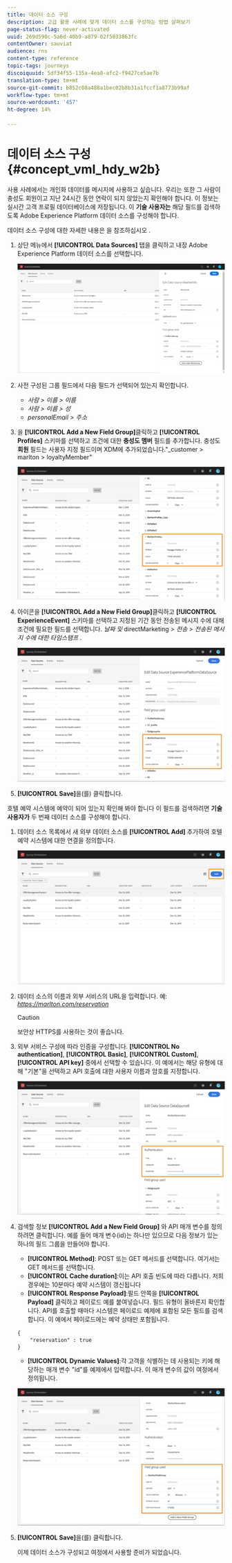 ```yaml
---
title: 데이터 소스 구성
description: 고급 활용 사례에 맞게 데이터 소스를 구성하는 방법 살펴보기
page-status-flag: never-activated
uuid: 269d590c-5a6d-40b9-a879-02f5033863fc
contentOwner: sauviat
audience: rns
content-type: reference
topic-tags: journeys
discoiquuid: 5df34f55-135a-4ea8-afc2-f9427ce5ae7b
translation-type: tm+mt
source-git-commit: b852c08a488a1bec02b8b31a1fccf1a8773b99af
workflow-type: tm+mt
source-wordcount: '457'
ht-degree: 14%

---
```



# 데이터 소스 구성 {#concept_vml_hdy_w2b}

사용 사례에서는 개인화 데이터를 메시지에 사용하고 싶습니다. 우리는 또한 그 사람이 충성도 회원이고 지난 24시간 동안 연락이 되지 않았는지 확인해야 합니다. 이 정보는 실시간 고객 프로필 데이터베이스에 저장됩니다. 이 **기술 사용자는** 해당 필드를 검색하도록 Adobe Experience Platform 데이터 소스를 구성해야 합니다.

데이터 소스 구성에 대한 자세한 내용은 을 참조하십시오 [](../datasource/about-data-sources.md).

1. 상단 메뉴에서 **[!UICONTROL Data Sources]** 탭을 클릭하고 내장 Adobe Experience Platform 데이터 소스를 선택합니다.

   ![](../assets/journey23.png)

1. 사전 구성된 그룹 필드에서 다음 필드가 선택되어 있는지 확인합니다.

   * _사람 > 이름 > 이름_
   * _사람 > 이름 > 성_
   * _personalEmail > 주소_

1. 을 **[!UICONTROL Add a New Field Group]**&#x200B;클릭하고 **[!UICONTROL Profiles]** 스키마를 선택하고 조건에 대한 **충성도 멤버** 필드를 추가합니다. 충성도 **회원** 필드는 사용자 지정 필드이며 XDM에 추가되었습니다.&quot;_customer > marlton > loyaltyMember&quot;

   ![](../assets/journeyuc2_6.png)

1. 아이콘을 **[!UICONTROL Add a New Field Group]**&#x200B;클릭하고 **[!UICONTROL ExperienceEvent]** 스키마를 선택하고 지정된 기간 동안 전송된 메시지 수에 대해 조건에 필요한 필드를 선택합니다. _날짜 및_ directMarketing _> 전송 > 전송된 메시지 수에 대한 타임스탬프_ .

   ![](../assets/journeyuc2_7.png)

1. **[!UICONTROL Save]**&#x200B;을(를) 클릭합니다.

호텔 예약 시스템에 예약이 되어 있는지 확인해 봐야 합니다 이 필드를 검색하려면 **기술 사용자가** 두 번째 데이터 소스를 구성해야 합니다.

1. 데이터 소스 목록에서 새 외부 데이터 소스를 **[!UICONTROL Add]** 추가하여 호텔 예약 시스템에 대한 연결을 정의합니다.

   ![](../assets/journeyuc2_9.png)

1. 데이터 소스의 이름과 외부 서비스의 URL을 입력합니다. 예: _https://marlton.com/reservation_

   >[!CAUTION]
   >
   >보안상 HTTPS를 사용하는 것이 좋습니다.

1. 외부 서비스 구성에 따라 인증을 구성합니다. **[!UICONTROL No authentication]**, **[!UICONTROL Basic]**, **[!UICONTROL Custom]**, **[!UICONTROL API key]** 중에서 선택할 수 있습니다. 이 예에서는 해당 유형에 대해 &quot;기본&quot;을 선택하고 API 호출에 대한 사용자 이름과 암호를 지정합니다.

   ![](../assets/journeyuc2_10.png)

1. 검색할 정보 **[!UICONTROL Add a New Field Group]** 와 API 매개 변수를 정의하려면 클릭합니다. 예를 들어 매개 변수(id)는 하나만 있으므로 다음 정보가 있는 하나의 필드 그룹을 만들어야 합니다.

   * **[!UICONTROL Method]**: POST 또는 GET 메서드를 선택합니다. 여기서는 GET 메서드를 선택합니다.
   * **[!UICONTROL Cache duration]**:이는 API 호출 빈도에 따라 다릅니다. 저희 경우에는 10분마다 예약 시스템이 갱신됩니다
   * **[!UICONTROL Response Payload]**:필드 안쪽을 **[!UICONTROL Payload]** 클릭하고 페이로드 예를 붙여넣습니다. 필드 유형이 올바른지 확인합니다. API를 호출할 때마다 시스템은 페이로드 예제에 포함된 모든 필드를 검색합니다. 이 예에서 페이로드에는 예약 상태만 포함됩니다.

   ```
   {
       "reservation" : true
   }
   ```

   * **[!UICONTROL Dynamic Values]**:각 고객을 식별하는 데 사용되는 키에 해당하는 매개 변수 &quot;id&quot;를 예제에서 입력합니다. 이 매개 변수의 값이 여정에서 정의됩니다.

   ![](../assets/journeyuc2_11.png)

1. **[!UICONTROL Save]**&#x200B;을(를) 클릭합니다.

   이제 데이터 소스가 구성되고 여정에서 사용할 준비가 되었습니다.
